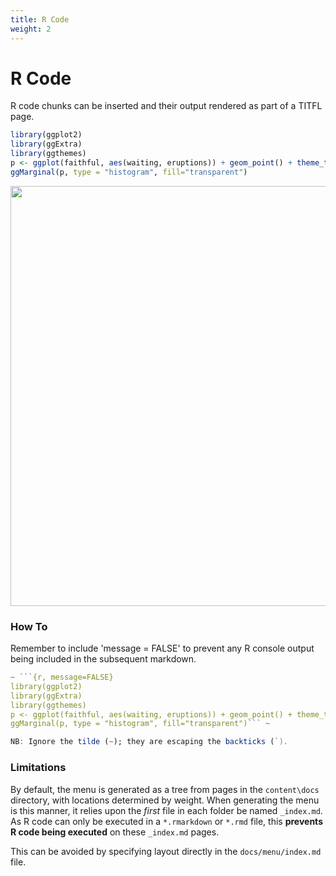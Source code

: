 ```yaml
---
title: R Code
weight: 2
---
```


# R Code

R code chunks can be inserted and their output rendered as part of a TITFL page.


```r
library(ggplot2)
library(ggExtra)
library(ggthemes)
p <- ggplot(faithful, aes(waiting, eruptions)) + geom_point() + theme_tufte(ticks=F)
ggMarginal(p, type = "histogram", fill="transparent")
```

<img src="/docs/features/r/r_files/figure-html/unnamed-chunk-1-1.png" width="672" />


### How To 

Remember to include 'message = FALSE' to prevent any R console output being included in the subsequent markdown.



````R
~ ```{r, message=FALSE}
library(ggplot2)
library(ggExtra)
library(ggthemes)
p <- ggplot(faithful, aes(waiting, eruptions)) + geom_point() + theme_tufte(ticks=F)
ggMarginal(p, type = "histogram", fill="transparent")``` ~

NB: Ignore the tilde (~); they are escaping the backticks (`).
````

### Limitations

By default, the menu is generated as a tree from pages in the `content\docs` directory, with locations determined by weight. When generating the menu is this manner, it relies upon the *first* file in each folder be named `_index.md`. As R code can only be executed in a `*.rmarkdown` or `*.rmd` file, this **prevents R code being executed** on these `_index.md` pages.

This can be avoided by specifying layout directly in the `docs/menu/index.md` file.

